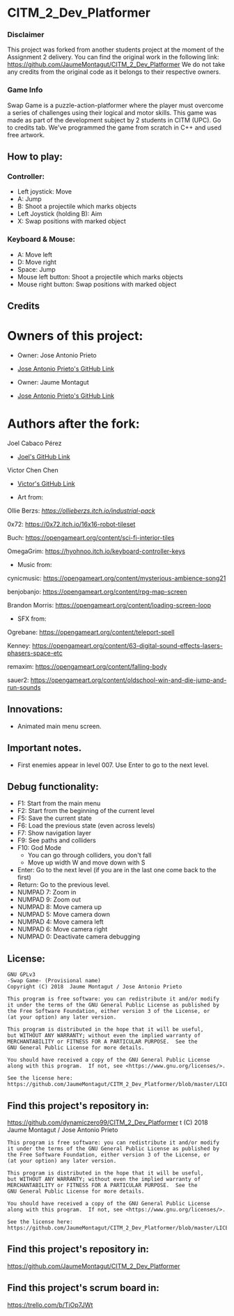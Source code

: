 ﻿# CITM_2_Dev_Platformer

### Disclaimer
This project was forked from another students project at the moment of the Assignment 2 delivery. 
You can find the original work in the following link: https://github.com/JaumeMontagut/CITM_2_Dev_Platformer
We do not take any credits from the original code as it belongs to their respective owners.

### Game Info
Swap Game is a puzzle-action-platformer where the player must overcome a series of challenges using their logical and motor skills. 
This game was made as part of the development subject by 2 students in CITM (UPC). Go to credits tab.
We've programmed the game from scratch in C++ and used free artwork.

## How to play:
### Controller:
- Left joystick: Move
- A: Jump
- B: Shoot a projectile which marks objects
- Left Joystick (holding B): Aim
- X: Swap positions with marked object

### Keyboard & Mouse:
- A: Move left
- D: Move right
- Space: Jump
- Mouse left button: Shoot a projectile which marks objects
- Mouse right button: Swap positions with marked object

## Credits
# Owners of this project:
- Owner: Jose Antonio Prieto
- [Jose Antonio Prieto's GitHub Link](https://github.com/peterMcP)

- Owner: Jaume Montagut
- [Jose Antonio Prieto's GitHub Link](https://github.com/JaumeMontagut)

# Authors after the fork:

Joel Cabaco Pérez
   - [Joel's GitHub Link](https://github.com/dynamiczero99)
   
Victor Chen Chen
   - [Victor's GitHub Link](https://github.com/Scarzard)

- Art from:

Ollie Berzs: _https://ollieberzs.itch.io/industrial-pack_

0x72: https://0x72.itch.io/16x16-robot-tileset

Buch: https://opengameart.org/content/sci-fi-interior-tiles

OmegaGrim: https://hyohnoo.itch.io/keyboard-controller-keys

- Music from:
  
cynicmusic: https://opengameart.org/content/mysterious-ambience-song21

benjobanjo: https://opengameart.org/content/rpg-map-screen

Brandon Morris: https://opengameart.org/content/loading-screen-loop

- SFX from:
  
Ogrebane: https://opengameart.org/content/teleport-spell

Kenney: https://opengameart.org/content/63-digital-sound-effects-lasers-phasers-space-etc

remaxim: https://opengameart.org/content/falling-body

sauer2: https://opengameart.org/content/oldschool-win-and-die-jump-and-run-sounds


## Innovations:
- Animated main menu screen.


## Important notes.
- First enemies appear in level 007. Use Enter to go to the next level.


## Debug functionality:
- F1: ​Start from the main menu
- F2: ​Start from the beginning of the current level
- F5: ​Save the current state
- F6: ​Load the previous state (even across levels)
- F7: Show navigation layer
- F9​: See paths and colliders
- F10​: God Mode
  - You can go through colliders, you don't fall
  - Move up width W and move down with S
- Enter: Go to the next level (if you are in the last one come back to the first)
- Return: Go to the previous level.
- NUMPAD 7: Zoom in
- NUMPAD 9: Zoom out
- NUMPAD 8: Move camera up
- NUMPAD 5: Move camera down
- NUMPAD 4: Move camera left
- NUMPAD 6: Move camera right
- NUMPAD 0: Deactivate camera debugging

## License:
	GNU GPLv3
	-Swap Game- (Provisional name)
    Copyright (C) 2018  Jaume Montagut / Jose Antonio Prieto

    This program is free software: you can redistribute it and/or modify
    it under the terms of the GNU General Public License as published by
    the Free Software Foundation, either version 3 of the License, or
    (at your option) any later version.

    This program is distributed in the hope that it will be useful,
    but WITHOUT ANY WARRANTY; without even the implied warranty of
    MERCHANTABILITY or FITNESS FOR A PARTICULAR PURPOSE.  See the
    GNU General Public License for more details.

    You should have received a copy of the GNU General Public License
    along with this program.  If not, see <https://www.gnu.org/licenses/>.
	
	See the license here: https://github.com/JaumeMontagut/CITM_2_Dev_Platformer/blob/master/LICENSE

## Find this project's repository in:
https://github.com/dynamiczero99/CITM_2_Dev_Platformer
t (C) 2018  Jaume Montagut / Jose Antonio Prieto

    This program is free software: you can redistribute it and/or modify
    it under the terms of the GNU General Public License as published by
    the Free Software Foundation, either version 3 of the License, or
    (at your option) any later version.

    This program is distributed in the hope that it will be useful,
    but WITHOUT ANY WARRANTY; without even the implied warranty of
    MERCHANTABILITY or FITNESS FOR A PARTICULAR PURPOSE.  See the
    GNU General Public License for more details.

    You should have received a copy of the GNU General Public License
    along with this program.  If not, see <https://www.gnu.org/licenses/>.
	
	See the license here: https://github.com/JaumeMontagut/CITM_2_Dev_Platformer/blob/master/LICENSE

## Find this project's repository in:
https://github.com/JaumeMontagut/CITM_2_Dev_Platformer

## Find this project's scrum board in:
https://trello.com/b/TiOp7JWt
